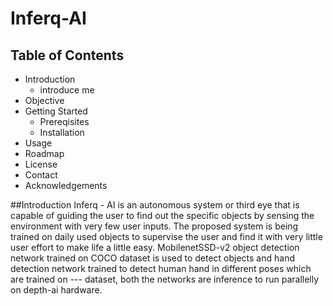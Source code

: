 # Inferq-AI
## Table of Contents
- Introduction
  -  introduce me
- Objective
- Getting Started
  - Prereqisites
  - Installation
- Usage
- Roadmap
- License
- Contact
- Acknowledgements  

##Introduction
Inferq - AI is an autonomous system or third eye that is capable of guiding the user to find out the specific objects by sensing the environment with very few user inputs. The proposed system is being trained on daily used objects to supervise the user and find it with very little user effort to make life a little easy. 
MobilenetSSD-v2 object detection network trained on COCO dataset is used to detect objects and hand detection network trained to detect human hand in different poses which are trained on  --- dataset, both the networks are inference to run parallelly on depth-ai hardware. 
